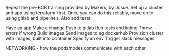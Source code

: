 Repeat the pre-BCB training provided by Makers, by Josue. Set up a cluster and app using terraform first. Once you can do this reliably, move on to using gitlab and pipelines. Also add tests

Have an app
Make a change
Push to gitlab
Run tests and linting
Throw errors if wrong
Build images
Send images to eg dockerhub
Provision cluster with images, built into container
Specify an env
Trigger slack messages

NETWORKING - how the pods/nodes communicate with each other
